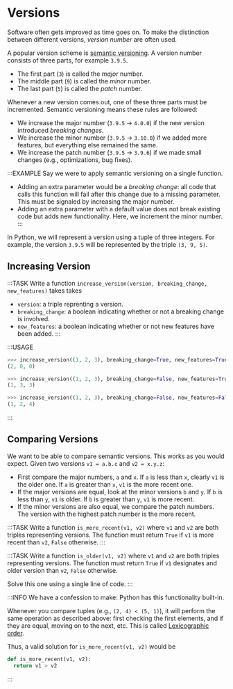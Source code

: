 # Versions

Software often gets improved as time goes on.
To make the distinction between different versions, *version number* are often used.

A popular version scheme is [semantic versioning](https://en.wikipedia.org/wiki/Software_versioning#Semantic_versioning).
A version number consists of three parts, for example `3.9.5`.

* The first part (`3`) is called the *major* number.
* The middle part (`9`) is called the *minor* number.
* The last part (`5`) is called the *patch* number.

Whenever a new version comes out, one of these three parts must be incremented.
Semantic versioning means these rules are followed:

* We increase the major number (`3.9.5` &rarr; `4.0.0`) if the new version introduced *breaking changes*.
* We increase the minor number (`3.9.5` &rarr; `3.10.0`) if we added more features, but everything else remained the same.
* We increase the patch number (`3.9.5` &rarr; `3.9.6`) if we made small changes (e.g., optimizations, bug fixes).

:::EXAMPLE
Say we were to apply semantic versioning on a single function.

* Adding an extra parameter would be a *breaking change*: all code that calls this function will fail after this change due to a missing parameter.
  This must be signaled by increasing the major number.
* Adding an extra parameter with a default value does not break existing code but adds new functionality.
  Here, we increment the minor number.
:::

In Python, we will represent a version using a tuple of three integers.
For example, the version `3.9.5` will be represented by the triple `(3, 9, 5)`.

## Increasing Version

:::TASK
Write a function `increase_version(version, breaking_change, new_features)` takes takes

* `version`: a triple reprenting a version.
* `breaking_change`: a boolean indicating whether or not a breaking change is involved.
* `new_features`: a boolean indicating whether or not new features have been added.
:::

:::USAGE

```python
>>> increase_version((1, 2, 3), breaking_change=True, new_features=True)
(2, 0, 0)

>>> increase_version((1, 2, 3), breaking_change=False, new_features=True)
(1, 3, 3)

>>> increase_version((1, 2, 3), breaking_change=False, new_features=False)
(1, 2, 4)
```

:::

## Comparing Versions

We want to be able to compare semantic versions.
This works as you would expect.
Given two versions `v1 = a.b.c` and `v2 = x.y.z`:

* First compare the major numbers, `a` and `x`.
  If `a` is less than `x`, clearly `v1` is the older one.
  If `a` is greater than `x`, `v1` is the more recent one.
* If the major versions are equal, look at the minor versions `b` and `y`.
  If `b` is less than `y`, `v1` is older.
  If `b` is greater than `y`, `v1` is more recent.
* If the minor versions are also equal, we compare the patch numbers.
  The version with the highest patch number is the more recent.

:::TASK
Write a function `is_more_recent(v1, v2)` where `v1` and `v2` are both triples representing versions.
The function must return `True` if `v1` is more recent than `v2`, `False` otherwise.
:::

:::TASK
Write a function `is_older(v1, v2)` where `v1` and `v2` are both triples representing versions.
The function must return `True` if `v1` designates and older version than `v2`, `False` otherwise.

Solve this one using a single line of code.
:::

:::INFO
We have a confession to make: Python has this functionality built-in.

Whenever you compare tuples (e.g., `(2, 4) < (5, 1)`), it will perform the same operation as described above:
first checking the first elements, and if they are equal, moving on to the next, etc.
This is called [Lexicographic order](https://en.wikipedia.org/wiki/Lexicographic_order).

Thus, a valid solution for `is_more_recent(v1, v2)` would be

```python
def is_more_recent(v1, v2):
  return v1 > v2
```

:::

